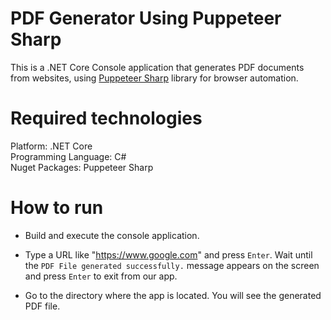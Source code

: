 # PDF Generator Using Puppeteer Sharp

This is a .NET Core Console application that generates PDF documents from websites, using [Puppeteer Sharp](https://github.com/hardkoded/puppeteer-sharp) library for browser automation.

# Required technologies

Platform: .NET Core  
Programming Language: C#  
Nuget Packages: Puppeteer Sharp

# How to run

- Build and execute the console application.

- Type a URL like "https://www.google.com" and press `Enter`. Wait until the `PDF File generated successfully.` message appears on the screen and press `Enter` to exit from our app.

- Go to the directory where the app is located. You will see the generated PDF file.
